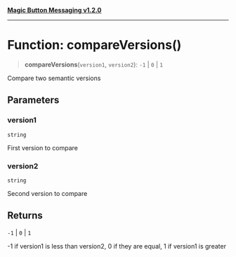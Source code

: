 [**Magic Button Messaging v1.2.0**](../README.md)

***

# Function: compareVersions()

> **compareVersions**(`version1`, `version2`): `-1` \| `0` \| `1`

Compare two semantic versions

## Parameters

### version1

`string`

First version to compare

### version2

`string`

Second version to compare

## Returns

`-1` \| `0` \| `1`

-1 if version1 is less than version2, 0 if they are equal, 1 if version1 is greater
